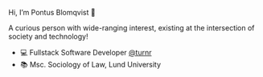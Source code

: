 Hi, I’m Pontus Blomqvist 👋

A curious person with wide-ranging interest, existing at the intersection of society and technology!

- :computer: Fullstack Software Developer <a href="https://www.turnr.se/">@turnr</a>
- :books: Msc. Sociology of Law, Lund University
